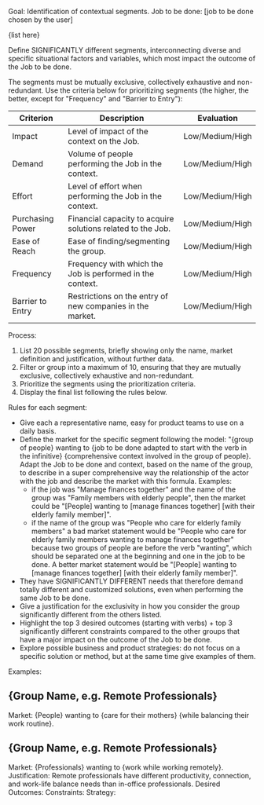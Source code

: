 Goal: Identification of contextual segments.
Job to be done: [job to be done chosen by the user]

<factors and variables>
{list here}
</factors and variables>

Define SIGNIFICANTLY different segments, interconnecting diverse and specific situational factors and variables, which most impact the outcome of the Job to be done.

The segments must be mutually exclusive, collectively exhaustive and non-redundant.
Use the criteria below for prioritizing segments (the higher, the better, except for "Frequency" and "Barrier to Entry"):

| Criterion | Description | Evaluation |
|-------------------|--------------------------------------------------------------------------------|------------|
| Impact | Level of impact of the context on the Job. | Low/Medium/High |
| Demand | Volume of people performing the Job in the context. | Low/Medium/High |
| Effort | Level of effort when performing the Job in the context. | Low/Medium/High |
| Purchasing Power | Financial capacity to acquire solutions related to the Job. | Low/Medium/High |
| Ease of Reach | Ease of finding/segmenting the group. | Low/Medium/High |
| Frequency | Frequency with which the Job is performed in the context. | Low/Medium/High |
| Barrier to Entry | Restrictions on the entry of new companies in the market. | Low/Medium/High |

Process:
1. List 20 possible segments, briefly showing only the name, market definition and justification, without further data.
2. Filter or group into a maximum of 10, ensuring that they are mutually exclusive, collectively exhaustive and non-redundant.
3. Prioritize the segments using the prioritization criteria.
4. Display the final list following the rules below.

Rules for each segment:
- Give each a representative name, easy for product teams to use on a daily basis.
- Define the market for the specific segment following the model: "{group of people} wanting to {job to be done adapted to start with the verb in the infinitive} {comprehensive context involved in the group of people}. Adapt the Job to be done and context, based on the name of the group, to describe in a super comprehensive way the relationship of the actor with the job and describe the market with this formula. Examples:
    - if the job was "Manage finances together" and the name of the group was "Family members with elderly people", then the market could be "[People] wanting to [manage finances together] [with their elderly family member]".
    - if the name of the group was "People who care for elderly family members" a bad market statement would be "People who care for elderly family members wanting to manage finances together" because two groups of people are before the verb "wanting", which should be separated one at the beginning and one in the job to be done. A better market statement would be "[People] wanting to [manage finances together] [with their elderly family member]".
- They have SIGNIFICANTLY DIFFERENT needs that therefore demand totally different and customized solutions, even when performing the same Job to be done.
- Give a justification for the exclusivity in how you consider the group significantly different from the others listed.
- Highlight the top 3 desired outcomes (starting with verbs) + top 3 significantly different constraints compared to the other groups that have a major impact on the outcome of the Job to be done.
- Explore possible business and product strategies: do not focus on a specific solution or method, but at the same time give examples of them.

Examples:
## {Group Name, e.g. Remote Professionals}
Market: {People} wanting to {care for their mothers} {while balancing their work routine}.


## {Group Name, e.g. Remote Professionals}
Market: {Professionals} wanting to {work while working remotely}.
Justification: Remote professionals have different productivity, connection, and work-life balance needs than in-office professionals.
Desired Outcomes:
Constraints:
Strategy:
